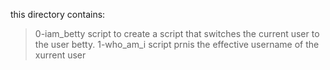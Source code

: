this directory contains:
> 0-iam_betty script to create a script that switches the current user to the user betty.
>1-who_am_i script prnis the effective username of the xurrent user
